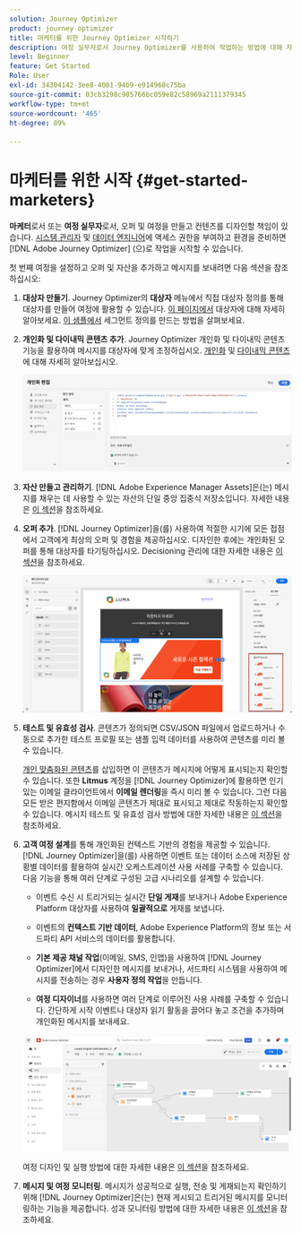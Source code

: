 ```yaml
---
solution: Journey Optimizer
product: journey optimizer
title: 마케터를 위한 Journey Optimizer 시작하기
description: 여정 실무자로서 Journey Optimizer를 사용하여 작업하는 방법에 대해 자세히 알아보십시오
level: Beginner
feature: Get Started
Role: User
exl-id: 34304142-3ee8-4081-94b9-e914968c75ba
source-git-commit: 03cb3298c905766bc059e82c58969a2111379345
workflow-type: tm+mt
source-wordcount: '465'
ht-degree: 89%

---
```


# 마케터를 위한 시작 {#get-started-marketers}

**마케터**&#x200B;로서 또는 **여정 실무자**&#x200B;로서, 오퍼 및 여정을 만들고 컨텐츠를 디자인할 책임이 있습니다. [시스템 관리자](administrator.md) 및 [데이터 엔지니어](data-engineer.md)에 액세스 권한을 부여하고 환경을 준비하면 [!DNL Adobe Journey Optimizer] (으)로 작업을 시작할 수 있습니다.

첫 번째 여정을 설정하고 오퍼 및 자산을 추가하고 메시지를 보내려면 다음 섹션을 참조하십시오:

1. **대상자 만들기**. Journey Optimizer의 **대상자** 메뉴에서 직접 대상자 정의를 통해 대상자를 만들어 여정에 활용할 수 있습니다.  [이 페이지에서](../../audience/about-audiences.md) 대상자에 대해 자세히 알아보세요. [이 샘플에서](../../audience/creating-a-segment-definition.md) 세그먼트 정의를 만드는 방법을 살펴보세요.

1. **개인화 및 다이내믹 콘텐츠 추가**. Journey Optimizer 개인화 및 다이내믹 콘텐츠 기능을 활용하여 메시지를 대상자에 맞게 조정하십시오. [개인화](../../personalization/personalize.md) 및 [다이내믹 콘텐츠](../../personalization/get-started-dynamic-content.md)에 대해 자세히 알아보십시오.

   ![](../assets/perso_ee2.png)

1. **자산 만들고 관리하기**. [!DNL Adobe Experience Manager Assets]은(는) 메시지를 채우는 데 사용할 수 있는 자산의 단일 중앙 집중식 저장소입니다. 자세한 내용은 [이 섹션](../../content-management/assets.md)을 참조하세요.

1. **오퍼 추가**. [!DNL Journey Optimizer]을(를) 사용하여 적절한 시기에 모든 접점에서 고객에게 최상의 오퍼 및 경험을 제공하십시오. 디자인한 후에는 개인화된 오퍼를 통해 대상자를 타기팅하십시오. Decisioning 관리에 대한 자세한 내용은 [이 섹션](../../offers/get-started/starting-offer-decisioning.md)을 참조하세요.

   ![](../assets/offers-e2e-offers-displayed.png)

1. **테스트 및 유효성 검사**. 콘텐츠가 정의되면 CSV/JSON 파일에서 업로드하거나 수동으로 추가한 테스트 프로필 또는 샘플 입력 데이터를 사용하여 콘텐츠를 미리 볼 수 있습니다.

   [개인 맞춤화된 콘텐츠](../../personalization/personalize.md)를 삽입하면 이 콘텐츠가 메시지에 어떻게 표시되는지 확인할 수 있습니다. 또한 **Litmus** 계정을 [!DNL Journey Optimizer]에 활용하면 인기 있는 이메일 클라이언트에서 **이메일 렌더링**&#x200B;을 즉시 미리 볼 수 있습니다. 그런 다음 모든 받은 편지함에서 이메일 콘텐츠가 제대로 표시되고 제대로 작동하는지 확인할 수 있습니다. 메시지 테스트 및 유효성 검사 방법에 대한 자세한 내용은 [이 섹션](../../content-management/preview-test.md)을 참조하세요.

1. **고객 여정 설계**&#x200B;를 통해 개인화된 컨텍스트 기반의 경험을 제공할 수 있습니다. [!DNL Journey Optimizer]을(를) 사용하면 이벤트 또는 데이터 소스에 저장된 상황별 데이터를 활용하여 실시간 오케스트레이션 사용 사례를 구축할 수 있습니다. 다음 기능을 통해 여러 단계로 구성된 고급 시나리오를 설계할 수 있습니다.

   * 이벤트 수신 시 트리거되는 실시간 **단일 게재**&#x200B;를 보내거나 Adobe Experience Platform 대상자를 사용하여 **일괄적으로** 게재를 보냅니다.

   * 이벤트의 **컨텍스트 기반 데이터**, Adobe Experience Platform의 정보 또는 서드파티 API 서비스의 데이터를 활용합니다.

   * **기본 제공 채널 작업**(이메일, SMS, 인앱)을 사용하여 [!DNL Journey Optimizer]에서 디자인한 메시지를 보내거나, 서드파티 시스템을 사용하여 메시지를 전송하는 경우 **사용자 정의 작업**&#x200B;을 만듭니다.

   * **여정 디자이너**&#x200B;를 사용하면 여러 단계로 이루어진 사용 사례를 구축할 수 있습니다. 간단하게 시작 이벤트나 대상자 읽기 활동을 끌어다 놓고 조건을 추가하며 개인화된 메시지를 보내세요.

   ![](../assets/journey-design.png)

   여정 디자인 및 실행 방법에 대한 자세한 내용은 [이 섹션](../../building-journeys/journey-gs.md)을 참조하세요.

1. **메시지 및 여정 모니터링**. 메시지가 성공적으로 실행, 전송 및 게재되는지 확인하기 위해 [!DNL Journey Optimizer]은(는) 현재 게시되고 트리거된 메시지를 모니터링하는 기능을 제공합니다. 성과 모니터링 방법에 대한 자세한 내용은 [이 섹션](../../reports/report-gs-cja.md)을 참조하세요.
